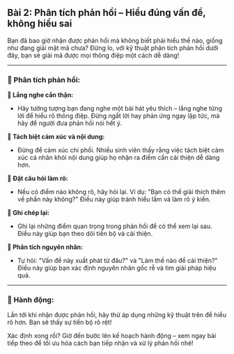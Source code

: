 ## Bài 2: Phân tích phản hồi – Hiểu đúng vấn đề, không hiểu sai

Bạn đã bao giờ nhận được phản hồi mà không biết phải hiểu thế nào, giống như đang giải mật mã chưa? Đừng lo, với kỹ thuật phân tích phản hồi dưới đây, bạn sẽ giải mã được mọi thông điệp một cách dễ dàng!

---

### 📌 Phân tích phản hồi:

**🔹 Lắng nghe cẩn thận:**
- Hãy tưởng tượng bạn đang nghe một bài hát yêu thích – lắng nghe từng lời để hiểu rõ thông điệp. Đừng ngắt lời hay phản ứng ngay lập tức, mà hãy để người đưa phản hồi nói hết ý.

**🔹 Tách biệt cảm xúc và nội dung:**
- Đừng để cảm xúc chi phối. Nhiều sinh viên thấy rằng việc tách biệt cảm xúc cá nhân khỏi nội dung giúp họ nhận ra điểm cần cải thiện dễ dàng hơn.

**🔹 Đặt câu hỏi làm rõ:**
- Nếu có điểm nào không rõ, hãy hỏi lại. Ví dụ: "Bạn có thể giải thích thêm về phần này không?" Điều này giúp tránh hiểu lầm và làm rõ ý kiến.

**🔹 Ghi chép lại:**
- Ghi lại những điểm quan trọng trong phản hồi để có thể xem lại sau. Điều này giúp bạn theo dõi tiến bộ và cải thiện.

**🔹 Phân tích nguyên nhân:**
- Tự hỏi: "Vấn đề này xuất phát từ đâu?" và "Làm thế nào để cải thiện?" Điều này giúp bạn xác định nguyên nhân gốc rễ và tìm giải pháp hiệu quả.

---

### 🚀 Hành động:

Lần tới khi nhận được phản hồi, hãy thử áp dụng những kỹ thuật trên để hiểu rõ hơn. Bạn sẽ thấy sự tiến bộ rõ rệt!

Xác định xong rồi? Giờ đến bước lên kế hoạch hành động – xem ngay bài tiếp theo để tối ưu hóa cách bạn tiếp nhận và xử lý phản hồi nhé!